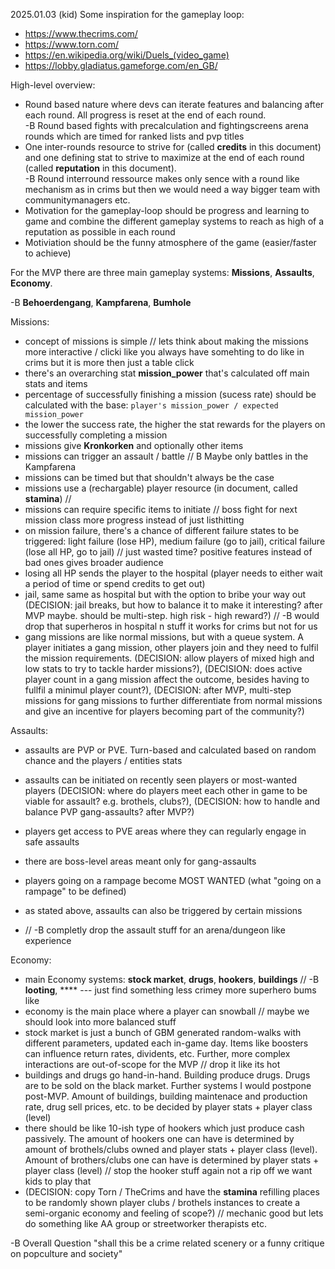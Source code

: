 2025.01.03 (kid) Some inspiration for the gameplay loop:

- https://www.thecrims.com/ 
- https://www.torn.com/
- https://en.wikipedia.org/wiki/Duels_(video_game)
- https://lobby.gladiatus.gameforge.com/en_GB/

High-level overview:

- Round based nature where devs can iterate features and balancing after each round. All progress is reset at the end of each round.    
-B Round based fights with precalculation and fightingscreens arena rounds which are timed for ranked lists and pvp titles
- One inter-rounds resource to strive for (called **credits** in this document) and one defining stat to strive to maximize at the end of each round (called **reputation** in this document).  
-B Round interround ressource makes only sence with a round like mechanism as in crims but then we would need a way bigger team with communitymanagers etc. 
- Motivation for the gameplay-loop should be progress and learning to game and combine the different gameplay systems to reach as high of a reputation as possible in each round  
- Motiviation should be the funny atmosphere of the game (easier/faster to achieve)

For the MVP there are three main gameplay systems: **Missions**, **Assaults**, **Economy**.

-B **Behoerdengang**, **Kampfarena**, **Bumhole**

Missions:  

- concept of missions is simple // lets think about making the missions more interactive / clicki like you always have somehting to do like in crims but it is more then just a table click
- there's an overarching stat **mission_power** that's calculated off main stats and items
- percentage of successfully finishing a mission (sucess rate) should be calculated with the base: `player's mission_power / expected mission_power`
- the lower the success rate, the higher the stat rewards for the players on successfully completing a mission  
- missions give **Kronkorken** and optionally other items  
- missions can trigger an assault / battle  // B Maybe only battles in the Kampfarena
- missions can be timed but that shouldn't always be the case
- missions use a (rechargable) player resource (in document, called **stamina**) //
- missions can require specific items to initiate // boss fight for next mission class more progress instead of just listhitting
- on mission failure, there's a chance of different failure states to be triggered: light failure (lose HP), medium failure (go to jail), critical failure (lose all HP, go to jail) // just wasted time? positive features instead of bad ones gives broader audience
- losing all HP sends the player to the hospital (player needs to either wait a period of time or spend credits to get out)  
- jail, same same as hospital but with the option to bribe your way out (DECISION: jail breaks, but how to balance it to make it interesting? after MVP maybe. should be multi-step. high risk - high reward?) // -B would drop that superheros in hospital n stuff it works for crims but not for us
- gang missions are like normal missions, but with a queue system. A player initiates a gang mission, other players join and they need to fulfil the mission requirements. (DECISION: allow players of mixed high and low stats to try to tackle harder missions?), (DECISION: does active player count in a gang mission affect the outcome, besides having to fullfil a minimul player count?), (DECISION: after MVP, multi-step missions for gang missions to further differentiate from normal missions and give an incentive for players becoming part of the community?)

Assaults: 

- assaults are PVP or PVE. Turn-based and calculated based on random chance and the players / entities stats
- assaults can be initiated on recently seen players or most-wanted players (DECISION: where do players meet each other in game to be viable for assault? e.g. brothels, clubs?), (DECISION: how to handle and balance PVP gang-assaults? after MVP?)
- players get access to PVE areas where they can regularly engage in safe assaults
- there are boss-level areas meant only for gang-assaults
- players going on a rampage become MOST WANTED (what "going on a rampage" to be defined)
- as stated above, assaults can also be triggered by certain missions

- // -B completly drop the assault stuff for an arena/dungeon like experience 

Economy: 

- main Economy systems: **stock market**, **drugs**, **hookers**, **buildings**  // -B **looting**, **** --- just find something less crimey more superhero bums like
- economy is the main place where a player can snowball  // maybe we should look into more balanced stuff
- stock market is just a bunch of GBM generated random-walks with different parameters, updated each in-game day. Items like boosters can influence return rates, dividents, etc. Further, more complex interactions are out-of-scope for the MVP // drop it like its hot
- buildings and drugs go hand-in-hand. Building produce drugs. Drugs are to be sold on the black market. Further systems I would postpone post-MVP. Amount of buildings, building maintenace and production rate, drug sell prices, etc. to be decided by player stats + player class (level)
- there should be like 10-ish type of hookers which just produce cash passively. The amount of hookers one can have is determined by amount of brothels/clubs owned and player stats + player class (level). Amount of brothers/clubs one can have is determined by player stats + player class (level) // stop the hooker stuff again not a rip off we want kids to play that
- (DECISION: copy Torn / TheCrims and have the **stamina** refilling places to be randomly shown player clubs / brothels instances to create a semi-organic economy and feeling of scope?) // mechanic good but lets do something like AA group or streetworker therapists etc.

-B Overall Question "shall this be a crime related scenery or a funny critique on popculture and society"

